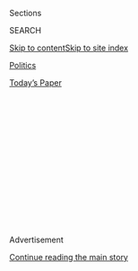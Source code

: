 <div id="app">

<div>

<div>

<div>

<div class="NYTAppHideMasthead css-1q2w90k e1suatyy0">

<div class="section css-ui9rw0 e1suatyy2">

<div class="css-eph4ug er09x8g0">

<div class="css-6n7j50">

</div>

<span class="css-1dv1kvn">Sections</span>

<div class="css-10488qs">

<span class="css-1dv1kvn">SEARCH</span>

</div>

[Skip to content](#site-content)[Skip to site
index](#site-index)

</div>

<div id="masthead-section-label" class="css-1wr3we4 eaxe0e00">

[Politics](https://www.nytimes.com/section/politics)

</div>

<div class="css-10698na e1huz5gh0">

</div>

</div>

<div id="masthead-bar-one" class="section hasLinks css-15hmgas e1csuq9d3">

<div class="css-uqyvli e1csuq9d0">

</div>

<div class="css-1uqjmks e1csuq9d1">

</div>

<div class="css-9e9ivx">

[](https://myaccount.nytimes.com/auth/login?response_type=cookie&client_id=vi)

</div>

<div class="css-1bvtpon e1csuq9d2">

[Today’s
Paper](https://www.nytimes.com/section/todayspaper)

</div>

</div>

</div>

</div>

<div data-aria-hidden="false">

<div id="site-content" data-role="main">

<div>

<div class="css-1aor85t" style="opacity:0.000000001;z-index:-1;visibility:hidden">

<div class="css-1hqnpie">

<div class="css-epjblv">

<span class="css-17xtcya">[Politics](/section/politics)</span><span class="css-x15j1o">|</span><span class="css-fwqvlz">Jeff
Sessions Confirmed as Attorney General, Capping Bitter
Battle</span>

</div>

<div class="css-k008qs">

<div class="css-1iwv8en">

<span class="css-18z7m18"></span>

<div>

</div>

</div>

<span class="css-1n6z4y">https://nyti.ms/2k4fbWS</span>

<div class="css-1705lsu">

<div class="css-4xjgmj">

<div class="css-4skfbu" data-role="toolbar" data-aria-label="Social Media Share buttons, Save button, and Comments Panel with current comment count" data-testid="share-tools">

  - 
  - 
  - 
  - 
    
    <div class="css-6n7j50">
    
    </div>

  - 
  - 

</div>

</div>

</div>

</div>

</div>

</div>

<div class="css-13pd83m">

</div>

<div id="top-wrapper" class="css-1sy8kpn">

<div id="top-slug" class="css-l9onyx">

Advertisement

</div>

[Continue reading the main
story](#after-top)

<div class="ad top-wrapper" style="text-align:center;height:100%;display:block;min-height:250px">

<div id="top" class="place-ad" data-position="top" data-size-key="top">

</div>

</div>

<div id="after-top">

</div>

</div>

<div id="sponsor-wrapper" class="css-1hyfx7x">

<div id="sponsor-slug" class="css-19vbshk">

Supported by

</div>

[Continue reading the main
story](#after-sponsor)

<div id="sponsor" class="ad sponsor-wrapper" style="text-align:center;height:100%;display:block">

</div>

<div id="after-sponsor">

</div>

</div>

<div class="css-1vkm6nb ehdk2mb0">

# Jeff Sessions Confirmed as Attorney General, Capping Bitter Battle

</div>

![<span class="css-16f3y1r e13ogyst0">Jeff Sessions, the Republican
Alabama senator nominated for attorney general, found common ground with
Donald J. Trump in their views on trade and immigration. Matt Apuzzo
examines Mr. Sessions's life and
career.</span><span class="css-cch8ym"><span class="css-1dv1kvn">Credit</span><span class="css-cnj6d5 e1z0qqy90" itemprop="copyrightHolder"><span class="css-1ly73wi e1tej78p0">Credit...</span><span>Al
Drago/The New York
Times</span></span></span>](https://static01.nyt.com/images/2017/02/09/us/sub2-09SESSIONS/sub2-09SESSIONS-videoSixteenByNineJumbo1600.jpg)

<div class="css-xt80pu e12qa4dv0">

<div class="css-18e8msd">

<div class="css-vp77d3 epjyd6m0">

<div class="css-1baulvz">

By [<span class="css-1baulvz" itemprop="name">Eric
Lichtblau</span>](http://www.nytimes.com/by/eric-lichtblau) and
[<span class="css-1baulvz last-byline" itemprop="name">Matt
Flegenheimer</span>](http://www.nytimes.com/by/matt-flegenheimer)

</div>

</div>

  - Feb. 8,
    2017

  - 
    
    <div class="css-4xjgmj">
    
    <div class="css-d8bdto" data-role="toolbar" data-aria-label="Social Media Share buttons, Save button, and Comments Panel with current comment count" data-testid="share-tools">
    
      - 
      - 
      - 
      - 
        
        <div class="css-6n7j50">
        
        </div>
    
      - 
      - 
    
    </div>
    
    </div>

</div>

</div>

<div class="section meteredContent css-1r7ky0e" name="articleBody" itemprop="articleBody">

<div class="css-1fanzo5 StoryBodyCompanionColumn">

<div class="css-53u6y8">

WASHINGTON — Senator Jeff Sessions was confirmed on Wednesday as
President Trump’s attorney general, capping a bitter and racially
charged nomination battle that crested with the procedural silencing of
a leading Democrat, Senator Elizabeth Warren.

Mr. Sessions, an Alabama Republican, survived a near-party-line vote, 52
to 47, in the latest sign of the extreme partisanship at play as Mr.
Trump strains to install his cabinet. No Republicans broke ranks in
their support of a colleague who will become the nation’s top law
enforcement official after two decades in the Senate.

But the confirmation process — ferocious even by the standards of
moldering decorum that have defined the body’s recent years — laid bare
the Senate’s deep divisions at the outset of the Trump presidency. At
the same time, the treatment of Ms. Warren, who was forced to stop
speaking late Tuesday after criticizing Mr. Sessions from the Senate
floor, rekindled the gender-infused politics that animated the
presidential election and the women’s march protesting Mr. Trump the day
after his inauguration last month.

Mr. Sessions cast his final vote as a senator to note that he was
present for Wednesday’s tally. His confirmation was met by applause from
his colleagues, including a few Democrats, on the Senate floor.

</div>

</div>

<div class="css-1fanzo5 StoryBodyCompanionColumn">

<div class="css-53u6y8">

“I can’t express how appreciative I am for those of you who stood by me
during this difficult time,” Mr. Sessions said shortly after the vote.
“By your vote tonight, I have been given a real challenge. I’ll do my
best to be worthy of it.”

Democrats spent the hours before the vote on Wednesday seething over the
rebuke of Ms. Warren, of Massachusetts, who had been barred from
speaking on the floor the previous night. Late Tuesday, Republicans
[voted to formally silence Ms.
Warren](https://www.nytimes.com/2017/02/08/us/politics/elizabeth-warren-coretta-scott-king.html)
after she read from a 1986 letter by Coretta Scott King that criticized
Mr. Sessions for using “the awesome power of his office to chill the
free exercise of the vote by black citizens” while serving as a United
States attorney in Alabama.

Since Mr. Trump announced his choice for attorney general, Mr.
Sessions’s history with issues of race had assumed center stage. A
committee hearing on his nomination included searing indictments from
black Democratic lawmakers like Representative John Lewis of Georgia,
the civil rights icon, and Senator Cory Booker of New Jersey, who broke
with Senate tradition to testify against a
peer.

</div>

</div>

<div class="css-1sngw6j">

[](https://www.nytimes.com/interactive/2017/02/08/us/politics/jeff-sessions-confirmation-vote.html)

<div class="css-1eoytci">

![](https://static01.nyt.com/images/2017/02/08/us/politics/jeff-sessions-confirmation-vote-1486593238624/jeff-sessions-confirmation-vote-1486593238624-square640-v3.jpg)

</div>

<div class="css-1rha1bf">

## How Senators Voted on Jeff Sessions

The Senate voted to confirm Jeff Sessions as attorney general.

</div>

</div>

<div class="css-1fanzo5 StoryBodyCompanionColumn">

<div class="css-53u6y8">

For weeks, Republicans rejected suggestions that Mr. Sessions could not
be trusted on civil rights, arguing that he had been tarnished unfairly
over accusations of racial insensitivity that have dogged him since the
1980s.

“Everybody in this body knows Senator Sessions well, knows that he is a
man of integrity, a man of principle,” Senator Dan Sullivan, Republican
of Alaska, said during the debate on Wednesday afternoon. The “twisting”
of Mr. Sessions’s record offended him, he said, even as Democrats
continued their attacks on the nominee.

As the 84th attorney general, Mr. Sessions brings a sharply conservative
bent to the Justice Department and its 113,000 employees. A former
prosecutor, he promises a focus aligned with Mr. Trump in pushing a “law
and order” agenda that includes tougher enforcement of laws on
immigration, drugs and gun trafficking.

[Civil rights advocates worry](http://nyti.ms/2jq2IQn), however, that he
will reverse steps taken by the Obama administration in the last eight
years to bring more accountability to police departments, state and
local governments, and employers. Advocates point to his history of
votes against various civil rights measures, as well as the accusations
of racial insensitivity.

Senator Patty Murray, a Washington Democrat, said on Wednesday that on
civil rights, immigration, abortion, criminal sentencing guidelines and
a range of other issues, Mr. Sessions had been far outside the
mainstream and had pushed “extreme policies” often targeting minorities.

That criticism peaked with Tuesday night’s rebuke of Ms. Warren, based
on an arcane Senate rule that prevents members from impugning the
character of a fellow senator, as she read the letter from Mrs. King,
the widow of the Rev. Dr. Martin Luther King Jr. Mrs. King wrote the
letter in response to Mr. Sessions’s 1986 nomination for a federal
judgeship, for which he was ultimately rejected in part because of
accusations that he had been insensitive to minorities as a prosecutor.

Senator Mitch McConnell of Kentucky, the Republican majority leader, led
the objection against Ms. Warren. His explanation afterward — “She was
warned. She was given an explanation. Nevertheless, she persisted” —
instantly became a liberal rallying cry, re-establishing Ms. Warren as a
leading voice of Democratic resistance to Mr. Trump.

</div>

</div>

<div class="css-1fanzo5 StoryBodyCompanionColumn">

<div class="css-53u6y8">

“What hit me the hardest was, it is about silence,” Ms. Warren told a
group of civil rights leaders on Wednesday at the Capitol. “It’s about
trying to shut people up. It’s about saying: ‘No, no, no. Just go ahead
and vote.’”

</div>

</div>

![<span class="css-16f3y1r e13ogyst0">Asked about a letter that Coretta
Scott King wrote regarding Jeff Sessions in 1986, the White House press
secretary said he “would respectfully disagree with her assessment of
Senator Sessions then and
now.”</span><span class="css-cch8ym"><span class="css-1dv1kvn">Credit</span><span class="css-cnj6d5 e1z0qqy90" itemprop="copyrightHolder"><span class="css-1ly73wi e1tej78p0">Credit...</span><span>Mark
Wilson/Getty
Images</span></span></span>](https://static01.nyt.com/images/2017/02/09/us/09spicer-briefing/09spicer-briefing-videoSixteenByNine3000.jpg)

<div class="css-1fanzo5 StoryBodyCompanionColumn">

<div class="css-53u6y8">

Senator Chuck Schumer of New York, the Democratic leader, said on
Wednesday that the censure was “totally, totally uncalled-for” and that
it reflected an “anti-free-speech attitude” emanating from the White
House. He and other Democrats said it served to mute legitimate
criticism of Mr. Sessions’s record on civil rights and racial issues —
[one of their main avenues of attack](http://nyti.ms/2j90h5z) at his
contentious nomination hearing last month.

The vote on Mr. Sessions came a day after Senate Republicans broke
through a bottleneck in Mr. Trump’s nominees by [approving Betsy
DeVos](https://www.nytimes.com/2017/02/07/us/politics/betsy-devos-education-secretary-confirmed.html),
the embattled Republican donor, as education secretary with the help of
a tiebreaking vote by Vice President Mike Pence. With Mr. Sessions’s
confirmation, votes are expected in coming days on the nominations of
Representative Tom Price of Georgia for secretary of health and human
services and Steven T. Mnuchin for Treasury secretary.

Mr. Sessions’s path to confirmation hit another snag that riled
Democrats and energized opponents of his nomination: Mr. Trump’s
dramatic firing of the acting leader of the Justice Department.

Last week, Mr. Trump [abruptly dismissed Sally Q.
Yates](https://www.nytimes.com/2017/01/30/us/politics/trump-immigration-ban-memo.html),
the acting attorney general, setting off a fierce backlash from
Democrats against Mr. Sessions’s nomination to fill her job permanently.
Ms. Yates, a holdover from the Obama administration, had refused to
defend Mr. Trump’s controversial order barring travel by some
foreigners, which is now tied up in litigation in federal courts.
Democrats seized on her firing to say that Mr. Sessions is too close to
the president to be independent or stand up to him.

As the first senator to support Mr. Trump’s long-shot bid for president
last year, Mr. Sessions became an influential campaign adviser. While he
pledged repeatedly not to be “a mere rubber stamp” for the White House,
Democrats asserted that he would not be willing to challenge legally
questionable policies like the travel ban or the president’s threats to
reinstitute the use of torture on terrorism suspects.

</div>

</div>

<div class="css-1fanzo5 StoryBodyCompanionColumn">

<div class="css-53u6y8">

The arguments failed to sway any Republicans on the Senate Judiciary
Committee, which voted, 11 to 9, [along party
lines](https://www.nytimes.com/2017/02/01/us/politics/jeff-sessions-approved-as-attorney-general-by-senate-committee.html)
last week to approve Mr. Sessions’s nomination.

Senator Charles E. Grassley, the Iowa Republican who leads the Senate
Judiciary Committee, expressed confidence that Mr. Sessions would be a
“fair and evenhanded” attorney general and would make good on his
pledges to enforce even the laws he voted against in the Senate.

“There should be no question,” Mr. Grassley said, “that he is more than
qualified to be the nation’s top law enforcement officer.”

</div>

</div>

</div>

<div>

</div>

<div>

</div>

<div>

</div>

<div>

<div id="bottom-wrapper" class="css-1ede5it">

<div id="bottom-slug" class="css-l9onyx">

Advertisement

</div>

[Continue reading the main
story](#after-bottom)

<div id="bottom" class="ad bottom-wrapper" style="text-align:center;height:100%;display:block;min-height:90px">

</div>

<div id="after-bottom">

</div>

</div>

</div>

</div>

</div>

## Site Index

<div>

</div>

## Site Information Navigation

  - [© <span>2020</span> <span>The New York Times
    Company</span>](https://help.nytimes.com/hc/en-us/articles/115014792127-Copyright-notice)

<!-- end list -->

  - [NYTCo](https://www.nytco.com/)
  - [Contact
    Us](https://help.nytimes.com/hc/en-us/articles/115015385887-Contact-Us)
  - [Work with us](https://www.nytco.com/careers/)
  - [Advertise](https://nytmediakit.com/)
  - [T Brand Studio](http://www.tbrandstudio.com/)
  - [Your Ad
    Choices](https://www.nytimes.com/privacy/cookie-policy#how-do-i-manage-trackers)
  - [Privacy](https://www.nytimes.com/privacy)
  - [Terms of
    Service](https://help.nytimes.com/hc/en-us/articles/115014893428-Terms-of-service)
  - [Terms of
    Sale](https://help.nytimes.com/hc/en-us/articles/115014893968-Terms-of-sale)
  - [Site
    Map](https://spiderbites.nytimes.com)
  - [Help](https://help.nytimes.com/hc/en-us)
  - [Subscriptions](https://www.nytimes.com/subscription?campaignId=37WXW)

</div>

</div>

</div>

</div>

